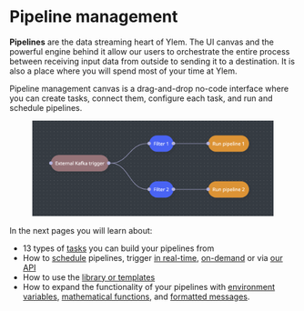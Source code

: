 # Pipeline management

**Pipelines** are the data streaming heart of Ylem. The UI canvas and the powerful engine behind it allow our users to orchestrate the entire process between receiving input data from outside to sending it to a destination. It is also a place where you will spend most of your time at Ylem.

Pipeline management canvas is a drag-and-drop no-code interface where you can create tasks, connect them, configure each task, and run and schedule pipelines.

<figure><img src="../.gitbook/assets/Screenshot 2024-04-29 at 14.52.47.png" alt=""><figcaption></figcaption></figure>

In the next pages you will learn about:

* 13 types of [tasks](tasks-ip/) you can build your pipelines from
* How to [schedule](running-and-scheduling-workflows.md#automatically-by-a-schedule) pipelines, trigger [in real-time](running-and-scheduling-workflows.md#in-real-time-from-apache-kafka-rabbitmq-google-pub-sub-etc), [on-demand](running-and-scheduling-workflows.md#manually-on-demand) or via [our API](running-and-scheduling-workflows.md#automatically-via-api.)
* How to use the [library or templates](library-of-templates.md)
* How to expand the functionality of your pipelines with [environment variables](environment-variables.md), [mathematical functions](mathematical-functions.md), and [formatted messages](formatting-of-messages.md).
